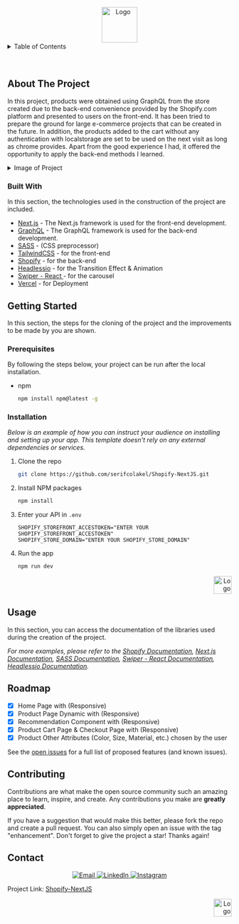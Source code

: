 <!-- PROJECT LOGO -->
<br />
<div align="center">
  <a href="https://github.com/serifcolakel">
    <img src="https://i.hizliresim.com/a27dhrh.jpg" alt="Logo" width="80" height="80">
  </a>
</div>

<!-- TABLE OF CONTENTS -->
<details>
  <summary>Table of Contents</summary>
  <ol>
    <li>
      <a href="#about-the-project">About The Project</a>
      <ul>
        <li><a href="#built-with">Built With</a></li>
      </ul>
    </li>
    <li>
      <a href="#getting-started">Getting Started</a>
      <ul>
        <li><a href="#prerequisites">Prerequisites</a></li>
        <li><a href="#installation">Installation</a></li>
      </ul>
    </li>
    <li><a href="#usage">Usage</a></li>
    <li><a href="#roadmap">Roadmap</a></li>
    <li><a href="#contributing">Contributing</a></li>
    <li><a href="#contact">Contact</a></li>
  </ol>
</details>

<!-- ABOUT THE PROJECT -->
<br />
<br />

## About The Project

In this project, products were obtained using GraphQL from the store created due to the back-end convenience provided by the Shopify.com platform and presented to users on the front-end. It has been tried to prepare the ground for large e-commerce projects that can be created in the future. In addition, the products added to the cart without any authentication with localstorage are set to be used on the next visit as long as chrome provides. Apart from the good experience I had, it offered the opportunity to apply the back-end methods I learned.

<details>
  <summary>Image of Project</summary>
  <ol>
    <li>
    <p>Home Page</p>
      <div align="center">
        <a href="https://github.com/serifcolakel">
            <img src="https://i.hizliresim.com/702zzk0.jpg" alt="Logo" width="375px" height="100%">
        </a>
    </div>
    </li>
    <li>
    <p>Home Page Responsive</p>
     <div align="center">
        <a href="https://github.com/serifcolakel">
            <img src="https://i.hizliresim.com/gi53reu.jpg" alt="Logo" width="375px" height="auto">
        </a>
    </div>
    </li>
    <li>
    <p>Product Page</p>
     <div align="center">
        <a href="https://github.com/serifcolakel">
            <img src="https://i.hizliresim.com/35ushs0.jpg" alt="Logo" width="375px" height="100%">
        </a>
    </div>
    </li>
    <li>
    <p>Product Page Responsive</p>
     <div align="center">
        <a href="https://github.com/serifcolakel">
            <img src="https://i.hizliresim.com/4a11rn4.jpg" alt="Logo" width="375px" height="100%">
        </a>
    </div>
    </li>
    <li>
    <p>Cart Page </p>
     <div align="center">
        <a href="https://github.com/serifcolakel">
            <img src="https://i.hizliresim.com/kwfg4xw.jpg" alt="Logo" width="375px" height="100%">
        </a>
    </div>
    </li>
    <p>Cart Page Responsive</p>
     <div align="center">
        <a href="https://github.com/serifcolakel">
            <img src="https://i.hizliresim.com/e2jrw53.jpg" alt="Logo" width="375px" height="100%">
        </a>
    </div>
    </li>
  </ol>
</details>

### Built With

In this section, the technologies used in the construction of the project are included.

- [Next.js](https://nextjs.org/) - The Next.js framework is used for the front-end development.
- [GraphQL](https://graphql.org/) - The GraphQL framework is used for the back-end development.
- [SASS](https://sass-lang.com/) - (CSS preprocessor)
- [TailwindCSS](https://tailwindcss.com/docs/installation) - for the front-end
- [Shopify](https://shopify.dev/) - for the back-end
- [Headlessio](https://headlessui.dev/) - for the Transition Effect & Animation
- [Swiper - React ](https://swiperjs.com/react) - for the carousel
- [Vercel](https://vercel.com/) - for Deployment

<!-- GETTING STARTED -->

## Getting Started

In this section, the steps for the cloning of the project and the improvements to be made by you are shown.

### Prerequisites

By following the steps below, your project can be run after the local installation.

- npm
  ```sh
  npm install npm@latest -g
  ```

### Installation

_Below is an example of how you can instruct your audience on installing and setting up your app. This template doesn't rely on any external dependencies or services._

1. Clone the repo
   ```sh
   git clone https://github.com/serifcolakel/Shopify-NextJS.git
   ```
2. Install NPM packages
   ```sh
   npm install
   ```
3. Enter your API in `.env`
   ```.env
   SHOPIFY_STOREFRONT_ACCESTOKEN="ENTER YOUR SHOPIFY_STOREFRONT_ACCESTOKEN"
   SHOPIFY_STORE_DOMAIN="ENTER YOUR SHOPIFY_STORE_DOMAIN"
   ```
4. Run the app
   ```sh
   npm run dev
   ```

<div align="right">
  <a href="#top">
      <img src="https://i.hizliresim.com/oxq9b8i.png" alt="Logo" width="40px" height="40px">
  </a>
</div>

<!-- USAGE EXAMPLES -->

## Usage

In this section, you can access the documentation of the libraries used during the creation of the project.

_For more examples, please refer to the [Shopify Documentation](https://shopify.dev/), [Next.js Documentation](https://nextjs.org/), [SASS Documentation](https://sass-lang.com/documentation), [Swiper - React Documentation](https://swiperjs.com/react), [Headlessio Documentation](https://headlessui.dev/)._

<!-- ROADMAP -->

## Roadmap

- [x] Home Page with (Responsive)
- [x] Product Page Dynamic with (Responsive)
- [x] Recommendation Component with (Responsive)
- [x] Product Cart Page & Checkout Page with (Responsive)
- [x] Product Other Attributes (Color, Size, Material, etc.) chosen by the user

See the [open issues](https://github.com/serifcolakel/Shopify-NextJS/issues) for a full list of proposed features (and known issues).

<!-- CONTRIBUTING -->

## Contributing

Contributions are what make the open source community such an amazing place to learn, inspire, and create. Any contributions you make are **greatly appreciated**.

If you have a suggestion that would make this better, please fork the repo and create a pull request. You can also simply open an issue with the tag "enhancement".
Don't forget to give the project a star! Thanks again!

<!-- CONTACT -->

## Contact

<p align="center">
    <a href="mailto:serifcolakel0@gmail.com">
        <img alt="Email" src="https://img.shields.io/badge/Email-serifcolakel0@gmail.com-green style=flat&logo=gmail">
    </a>
    <a href="https://www.linkedin.com/in/serifcolakel/" target="_blank">
        <img alt="LinkedIn" src="https://img.shields.io/badge/LinkedIn-@serifcolakel-blue?style=flat&logo=linkedin">
    </a>
    <a href="https://www.instagram.com/serifcolakell/">
        <img alt="Instagram" src="https://img.shields.io/badge/Instagram-serifcolakell-red?style=flat-square&logo=instagram">
    </a>
</p>

Project Link: [Shopify-NextJS](https://github.com/serifcolakel/Shopify-NextJS)

<div align="right">
  <a href="#top">
      <img src="https://i.hizliresim.com/oxq9b8i.png" alt="Logo" width="40px" height="40px">
  </a>
</div>
